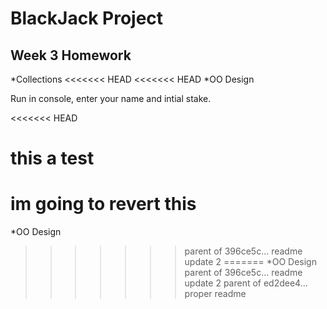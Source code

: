 # BlackJack Project

## Week 3 Homework
*Collections
<<<<<<< HEAD
<<<<<<< HEAD
*OO Design

Run in console, enter your name and intial stake.

<<<<<<< HEAD


this a test
=======
im going to revert this
=======
*OO Design
>>>>>>> parent of 396ce5c... readme update 2
=======
*OO Design
>>>>>>> parent of 396ce5c... readme update 2
>>>>>>> parent of ed2dee4... proper readme
